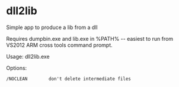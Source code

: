 dll2lib
=======

Simple app to produce a lib from a dll

Requires dumpbin.exe and lib.exe in %PATH% -- easiest to run from VS2012 ARM
cross tools command prompt.

Usage: dll2lib.exe <options> <dll>

  Options:

    /NOCLEAN        don't delete intermediate files
